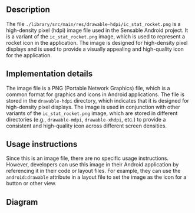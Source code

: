 ## Description

The file `./library/src/main/res/drawable-hdpi/ic_stat_rocket.png` is a high-density pixel (hdpi) image file used in the Sensable Android project. It is a variant of the `ic_stat_rocket.png` image, which is used to represent a rocket icon in the application. The image is designed for high-density pixel displays and is used to provide a visually appealing and high-quality icon for the application.


## Implementation details

The image file is a PNG (Portable Network Graphics) file, which is a common format for graphics and icons in Android applications. The file is stored in the `drawable-hdpi` directory, which indicates that it is designed for high-density pixel displays. The image is used in conjunction with other variants of the `ic_stat_rocket.png` image, which are stored in different directories (e.g., `drawable-mdpi`, `drawable-xhdpi`, etc.) to provide a consistent and high-quality icon across different screen densities.


## Usage instructions

Since this is an image file, there are no specific usage instructions. However, developers can use this image in their Android application by referencing it in their code or layout files. For example, they can use the `android:drawable` attribute in a layout file to set the image as the icon for a button or other view.


## Diagram



